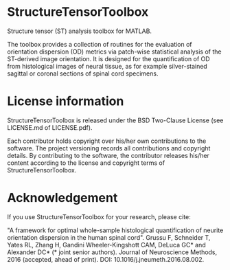 # StructureTensorToolbox
Structure tensor (ST) analysis toolbox for MATLAB.

The toolbox provides a collection of routines for the evaluation of orientation dispersion (OD) metrics via patch-wise statistical analysis of the ST-derived image orientation.
It is designed for the quantification of OD from histological images of neural tissue, as for example silver-stained sagittal or coronal sections of spinal cord specimens. 

# License information 
StructureTensorToolbox is released under the BSD Two-Clause License (see LICENSE.md of LICENSE.pdf).

Each contributor holds copyright over his/her own contributions to the software. The project versioning records all contributions and copyright details. 
By contributing to the software, the contributor releases his/her content according to the license and copyright terms of StructureTensorToolbox.

# Acknowledgement
If you use StructureTensorToolbox for your research, please cite:

"A framework for optimal whole-sample histological quantification of neurite orientation dispersion in the human spinal cord". Grussu F,  Schneider T,  Yates RL,  Zhang H,  Gandini Wheeler-Kingshott CAM, DeLuca GC* and Alexander DC* (* joint senior authors). Journal of Neuroscience Methods, 2016 (accepted, ahead of print). DOI: 10.1016/j.jneumeth.2016.08.002.
